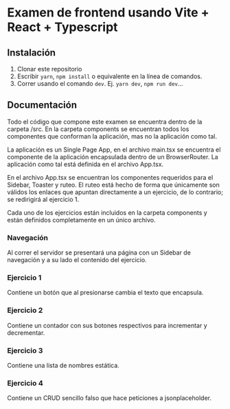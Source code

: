 # Examen de frontend usando Vite + React + Typescript

## Instalación

1. Clonar este repositorio
2. Escribir `yarn`, `npm install` o equivalente en la línea de comandos.
3. Correr usando el comando `dev`. Ej. `yarn dev`, `npm run dev`...

## Documentación

Todo el código que compone este examen se encuentra dentro de la carpeta /src. En la carpeta components se encuentran todos los componentes que conforman la aplicación, mas no la aplicación como tal.

La aplicación es un Single Page App, en el archivo main.tsx se encuentra el componente de la aplicación encapsulada dentro de un
BrowserRouter. La aplicación como tal está definida en el archivo App.tsx.

En el archivo App.tsx se encuentran los componentes requeridos para el Sidebar, Toaster y ruteo. El ruteo está hecho de forma que únicamente son válidos los enlaces que apuntan directamente a un ejercicio, de lo contrario; se redirigirá al ejercicio 1.

Cada uno de los ejercicios están incluidos en la carpeta components y están definidos completamente en un único archivo.

### Navegación

Al correr el servidor se presentará una página con un Sidebar de navegación y a su lado el contenido del ejercicio.

### Ejercicio 1

Contiene un botón que al presionarse cambia el texto que encapsula.

### Ejercicio 2

Contiene un contador con sus botones respectivos para incrementar y decrementar.

### Ejercicio 3

Contiene una lista de nombres estática.

### Ejercicio 4

Contiene un CRUD sencillo falso que hace peticiones a jsonplaceholder.
